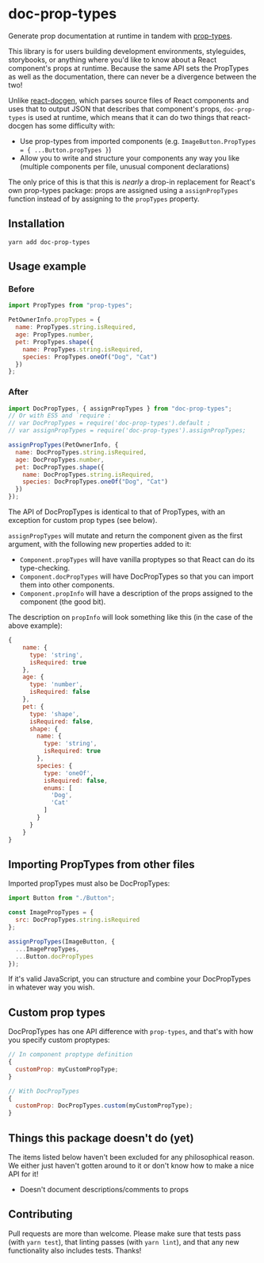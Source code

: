 # doc-prop-types

Generate prop documentation at runtime in tandem with
[prop-types](https://github.com/facebook/prop-types).

This library is for users building development environments, styleguides,
storybooks, or anything where you'd like to know about a React component's props
at runtime. Because the same API sets the PropTypes as well as the
documentation, there can never be a divergence between the two!

Unlike [react-docgen](https://github.com/reactjs/react-docgen), which parses
source files of React components and uses that to output JSON that describes
that component's props, `doc-prop-types` is used at runtime, which means that it
can do two things that react-docgen has some difficulty with:

* Use prop-types from imported components (e.g. `ImageButton.PropTypes = {
  ...Button.propTypes }`)
* Allow you to write and structure your components any way you like (multiple
  components per file, unusual component declarations)

The only price of this is that this is _nearly_ a drop-in replacement for
React's own prop-types package: props are assigned using a `assignPropTypes`
function instead of by assigning to the `propTypes` property.

## Installation

`yarn add doc-prop-types`

## Usage example

### Before

```js
import PropTypes from "prop-types";

PetOwnerInfo.propTypes = {
  name: PropTypes.string.isRequired,
  age: PropTypes.number,
  pet: PropTypes.shape({
    name: PropTypes.string.isRequired,
    species: PropTypes.oneOf("Dog", "Cat")
  })
};
```

### After

```js
import DocPropTypes, { assignPropTypes } from "doc-prop-types";
// Or with ES5 and `require`:
// var DocPropTypes = require('doc-prop-types').default ;
// var assignPropTypes = require('doc-prop-types').assignPropTypes;

assignPropTypes(PetOwnerInfo, {
  name: DocPropTypes.string.isRequired,
  age: DocPropTypes.number,
  pet: DocPropTypes.shape({
    name: DocPropTypes.string.isRequired,
    species: DocPropTypes.oneOf("Dog", "Cat")
  })
});
```

The API of DocPropTypes is identical to that of PropTypes, with an exception for
custom prop types (see below).

`assignPropTypes` will mutate and return the component given as the first
argument, with the following new properties added to it:

* `Component.propTypes` will have vanilla proptypes so that React can do its
  type-checking.
* `Component.docPropTypes` will have DocPropTypes so that you can import them
  into other components.
* `Component.propInfo` will have a description of the props assigned to the
  component (the good bit).

The description on `propInfo` will look something like this (in the case of the
above example):

```js
{
    name: {
      type: 'string',
      isRequired: true
    },
    age: {
      type: 'number',
      isRequired: false
    },
    pet: {
      type: 'shape',
      isRequired: false,
      shape: {
        name: {
          type: 'string',
          isRequired: true
        },
        species: {
          type: 'oneOf',
          isRequired: false,
          enums: [
            'Dog',
            'Cat'
          ]
        }
      }
    }
}
```

## Importing PropTypes from other files

Imported propTypes must also be DocPropTypes:

```js
import Button from "./Button";

const ImagePropTypes = {
  src: DocPropTypes.string.isRequired
};

assignPropTypes(ImageButton, {
  ...ImagePropTypes,
  ...Button.docPropTypes
});
```

If it's valid JavaScript, you can structure and combine your DocPropTypes in
whatever way you wish.

## Custom prop types

DocPropTypes has one API difference with `prop-types`, and that's with how you
specify custom proptypes:

```js
// In component proptype definition
{
  customProp: myCustomPropType;
}

// With DocPropTypes
{
  customProp: DocPropTypes.custom(myCustomPropType);
}
```

## Things this package doesn't do (yet)

The items listed below haven't been excluded for any philosophical reason. We
either just haven't gotten around to it or don't know how to make a nice API for
it!

* Doesn't document descriptions/comments to props

## Contributing

Pull requests are more than welcome. Please make sure that tests pass (with
`yarn test`), that linting passes (with `yarn lint`), and that any new
functionality also includes tests. Thanks!
